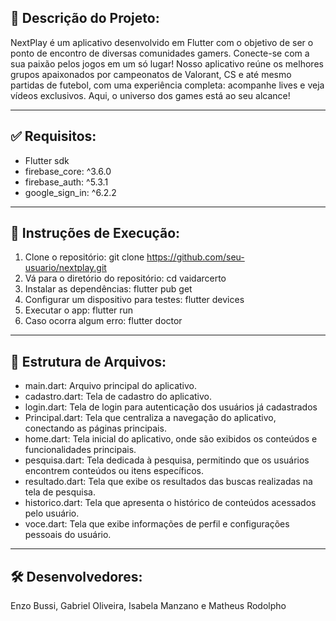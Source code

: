 ## 📝 Descrição do Projeto: 

NextPlay é um aplicativo desenvolvido em Flutter com o objetivo de ser o ponto de encontro de diversas comunidades gamers. Conecte-se com a sua paixão pelos jogos em um só lugar! Nosso aplicativo reúne os melhores grupos apaixonados por campeonatos de Valorant, CS e até mesmo partidas de futebol, com uma experiência completa: acompanhe lives e veja vídeos exclusivos. Aqui, o universo dos games está ao seu alcance!  

---

## ✅ Requisitos:

- Flutter sdk
- firebase_core: ^3.6.0
- firebase_auth: ^5.3.1
- google_sign_in: ^6.2.2

---

## 🚀 Instruções de Execução:

1. Clone o repositório: git clone https://github.com/seu-usuario/nextplay.git
2. Vá para o diretório do repositório: cd vaidarcerto
3. Instalar as dependências: flutter pub get
4. Configurar um dispositivo para testes: flutter devices
5. Executar o app: flutter run
6. Caso ocorra algum erro: flutter doctor

---

## 📂 Estrutura de Arquivos:

- main.dart: Arquivo principal do aplicativo.
- cadastro.dart: Tela de cadastro do aplicativo.
- login.dart: Tela de login para autenticação dos usuários já cadastrados
- Principal.dart: Tela que centraliza a navegação do aplicativo, conectando as páginas principais.
- home.dart: Tela inicial do aplicativo, onde são exibidos os conteúdos e funcionalidades principais.
- pesquisa.dart: Tela dedicada à pesquisa, permitindo que os usuários encontrem conteúdos ou itens específicos.
- resultado.dart: Tela que exibe os resultados das buscas realizadas na tela de pesquisa.
- historico.dart: Tela que apresenta o histórico de conteúdos acessados pelo usuário.
- voce.dart: Tela que exibe informações de perfil e configurações pessoais do usuário.

---

## 🛠 Desenvolvedores:

Enzo Bussi, Gabriel Oliveira, Isabela Manzano e Matheus Rodolpho
